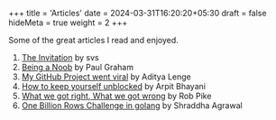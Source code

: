 +++
title = 'Articles'
date = 2024-03-31T16:20:20+05:30
draft = false
hideMeta = true
weight = 2
+++

Some of the great articles I read and enjoyed.

1. [The Invitation](https://nowherethis.svs.io/2023/10/05/the-invitation) by svs
2. [Being a Noob](https://paulgraham.com/noob.html) by Paul Graham
3. [My GitHub Project went viral](https://adityatelange.in/blog/papermod-went-viral/) by Aditya Lenge
4. [How to keep yourself unblocked](https://arpitbhayani.me/blogs/keep-yourself-unblocked) by Arpit Bhayani
5. [What we got right, What we got wrong](https://commandcenter.blogspot.com/2024/01/what-we-got-right-what-we-got-wrong.html) by Rob Pike
6. [One Billion Rows Challenge in golang](https://www.bytesizego.com/blog/one-billion-row-challenge-go) by Shraddha Agrawal
